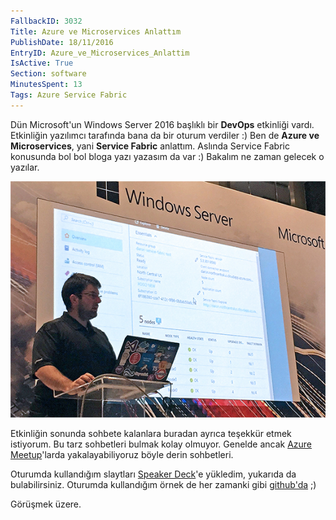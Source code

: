 ```yaml
---
FallbackID: 3032
Title: Azure ve Microservices Anlattım
PublishDate: 18/11/2016
EntryID: Azure_ve_Microservices_Anlattim
IsActive: True
Section: software
MinutesSpent: 13
Tags: Azure Service Fabric
---
```

Dün Microsoft'un Windows Server 2016 başlıklı bir **DevOps** etkinliği vardı. Etkinliğin yazılımcı tarafında bana da bir oturum verdiler :) Ben de **Azure ve Microservices**, yani **Service Fabric** anlattım. Aslında Service Fabric konusunda bol bol bloga yazı yazasım da var :) Bakalım ne zaman gelecek o yazılar. 

![Microsoft DevOps Etkinliğinde Microservices anlatırken.](media/Azure_ve_Microservices_Anlattim/microservices.jpg)

Etkinliğin sonunda sohbete kalanlara buradan ayrıca teşekkür etmek istiyorum. Bu tarz sohbetleri bulmak kolay olmuyor. Genelde ancak [Azure Meetup](www.meetup.com/Istanbul-Azure-Meetup/)'larda yakalayabiliyoruz böyle derin sohbetleri. 

<script async class="speakerdeck-embed" data-id="1e7e4ea752ff4bb48c6c7343df9ec493" data-ratio="1.77777777777778" src="//speakerdeck.com/assets/embed.js"></script>

Oturumda kullandığım slaytları [Speaker Deck](https://speakerdeck.com/daronyondem)'e yükledim, yukarıda da bulabilirsiniz. Oturumda kullandığım örnek de her zamanki gibi [github'da](https://github.com/daronyondem/AzureOrnekler/tree/master/Service_Fabric) ;)

Görüşmek üzere.

